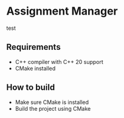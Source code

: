 # Assignment Manager
test

## Requirements
* C++ compiler with C++ 20 support 
* CMake installed

## How to build
* Make sure CMake is installed
* Build the project using CMake